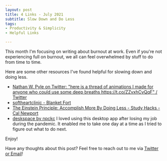 ```yaml
---
layout: post
title: 4 Links - July 2021
subtitle: Slow Down and Do Less
tags:
- Productivity & Simplicity
- Helpful Links

---
```

This month I'm focusing on writing about burnout at work. Even if you're not experiencing full on burnout, we all can feel overwhelmed by stuff to do from time to time.

Here are some other resources I've found helpful for slowing down and doing less.

* [Nathan W. Pyle on Twitter: "here is a thread of animations I made for anyone who could use some deep breaths https://t.co/ZZvxhCvQqF" / Twitter](https://twitter.com/nathanwpyle/status/1139676955316559872)
* [softheartclinic - Blanket Fort](https://softheartclinic.neocities.org/blanketfort.html)
* [The Einstein Principle: Accomplish More By Doing Less - Study Hacks - Cal Newport](https://www.calnewport.com/blog/2007/10/10/the-einstein-principle-accomplish-more-by-doing-less/)
* [deskspace by npckc](https://npckc.itch.io/deskspace) I loved using this desktop app after losing my job during the pandemic. It enabled me to take one day at a time as I tried to figure out what to do next.

Enjoy!

Have any thoughts about this post? Feel free to reach out to me via [Twitter or Email](https://arcadiapage.com/talk/)!